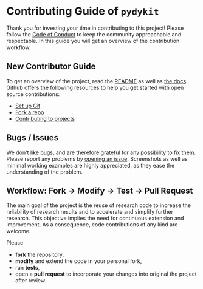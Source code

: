 # Contributing Guide of `pydykit`

Thank you for investing your time in contributing to this project!
Please follow the [Code of Conduct](./CODE_OF_CONDUCT.md) to keep the community approachable and respectable.
In this guide you will get an overview of the contribution workflow.

## New Contributor Guide

To get an overview of the project, read the
[README](README.md)
as well as
[the docs](https://pydykit.github.io/pydykit/).
Github offers the following resources to help you get started with open source contributions:

- [Set up Git](https://docs.github.com/en/get-started/quickstart/set-up-git)
- [Fork a repo](https://docs.github.com/en/get-started/quickstart/fork-a-repo)
- [Contributing to projects](https://docs.github.com/en/get-started/quickstart/contributing-to-projects)

## Bugs / Issues

We don't like bugs, and are therefore grateful for any possibility to fix them.
Please report any problems by
[opening an issue](https://docs.github.com/en/issues/tracking-your-work-with-issues/creating-an-issue).
Screenshots as well as minimal working examples are highly appreciated, as they ease the understanding of the problem.

## Workflow: Fork -> Modify -> Test -> Pull Request

The main goal of the project is the reuse of research code to increase the reliability of research results and to accelerate and simplify further research.
This objective implies the need for continuous extension and improvement.
As a consequence, code contributions of any kind are welcome.

Please

- **fork** the repository,
- **modify** and extend the code in your personal fork,
- run **tests**,
- open a **pull request** to incorporate your changes into original the project after review.
